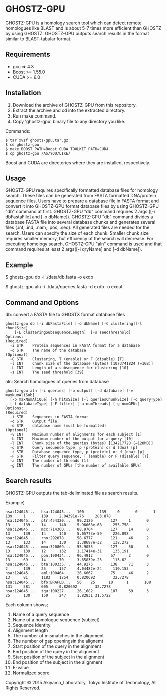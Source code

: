 GHOSTZ-GPU
======

GHOSTZ-GPU is a homology search tool which can detect remote homologues like BLAST and is about 5-7 times more efficient than GHOSTZ by using GHOSTZ. GHOSTZ-GPU outputs search results in the format similar to BLAST-tabular format.

Requirements
------------
- gcc => 4.3
- Boost >= 1.55.0
- CUDA >= 6.0

Installation
------------
1. Download the archive of GHOSTZ-GPU from this repository.
2. Extract the archive and cd into the extracted directory.
3. Run make command.
4. Copy 'ghostz-gpu' binary file to any directory you like.

Commands:

    $ tar xvzf ghostz-gpu.tar.gz
    $ cd ghostz-gpu
    $ make BOOST_PATH=Boost CUDA_TOOLKIT_PATH=CUDA
    $ cp ghostz-gpu /AS/YOU/LIKE/


Boost and CUDA are directories where they are installed, respectively.
    
Usage
-----
GHOSTZ-GPU requires specifically formatted database files for homology search. These files can be generated from FASTA formatted DNA/protein sequence files. 
Users have to prepare a database file in FASTA format and convert it into GHOSTZ-GPU format database files by using GHOSTZ-GPU "db" command at first. GHOSTZ-GPU "db" command requires 2 args ([-i dbFastaFile] and [-o dbName]). GHOSTZ-GPU "db" command divides a database FASTA file into several database chunks and generates several files (.inf, .ind, .nam, .pos, .seq). All generated files are needed for the search. Users can specify the size of each chunk. Smaller chunk size requires smaller memory, but efficiency of the search will decrease. 
For executing homology search, GHOSTZ-GPU "aln" command is used and that command requires at least 2 args([-i qryName] and [-d dbName]).

Example
-------
$ ghostz-gpu db  -i ./data/db.fasta -o exdb

$ ghostz-gpu aln -i ./data/queries.fasta -d exdb -o exout

Command and Options
-------------------
db: convert a FASTA file to GHOSTX format database files

    ghostz-gpu db [-i dbFastaFile] [-o dbName] [-C clustering][-l chunkSize]
        [-L clusteringSubsequenceLength]  [-s seedThreshold]
    Options:
    (Required)
      -i STR    Protein sequences in FASTA format for a database
      -o STR    The name of the database
    (Optional)
      -C STR    Clustering, T (enable) or F (disable) [T]
      -l INT    Chunk size of the database (bytes) [1073741824 (=1GB)]
      -L INT    Length of a subsequence for clustering [10]
      -s INT    The seed threshold [39]


aln:  Search homologues of queries from database

    ghostz-gpu aln [-i queries] [-o output] [-d database] [-v maxNumAliSub]
      [-b maxNumAliQue] [-h hitsSize] [-l queriesChunkSize] [-q queryType]
      [-t databaseType] [-F filter] [-a numThreads] [-g numGPUs]
    Options:
    (Required)
      -i STR    Sequences in FASTA format
      -o STR    Output file
      -d STR    database name (must be formatted)
    (Optional)
      -v INT    Maximum number of alignments for each subject [1]
      -b INT    Maximum number of the output for a query [10]
      -l INT    Chunk size of the queries (bytes) [134217728 (=128MB)]
      -q STR    Query sequence type, p (protein) or d (dna) [p]
      -t STR    Database sequence type, p (protein) or d (dna) [p]
      -F STR    Filter query sequence, T (enable) or F (disable) [T] 
      -a INT    The number of threads [1]
      -g INT    The number of GPUs [the number of available GPUs]
Search results
--------------
GHOSTZ-GPU outputs the tab-deliminated file as search results.

Example)

    hsa:124045...   hsa:124045...   100       139     0       0       1       139     1       139     2.04391e-76     283.878
    hsa:124045...   ptr:454320...   99.2126        127     1       0       13      139     14      140     5.96068e-68     255.758
    hsa:124045...   mcc:714360...   88.9764        127     14      0       13      139     14      140     5.05773e-59     226.098
    hsa:124045...   rno:292078...   58.6777        121     46      2       13      133     14      130     1.38697e-32     138.272
    hsa:124045...   mmu:320869...   55.9055        127     50      3       13      139     12      132     1.17414e-31     135.191
    hsa:124045...   pon:100434...   96.4912        57      2       0       13      69      14      70      3.65839e-25     113.62
    hsa:124045...   bta:100335...   44.9275        138     71      3       2       139     25      157     4.04482e-24     110.153
    hsa:124045...   aml:100464...   26.6667        75      46      2       13      81      1183    1254    0.820692        32.7278
    hsa:124045...   bfo:BRAFLD...   56    25      10      1       108     131     581     605     0.820692        32.7278
    hsa:124045...   tgu:100227...   26.1682        107     69      3       25      130     150     247     1.82831 31.5722

Each column shows;

1. Name of a query sequence
2. Name of a homologue sequence (subject)
3. Sequence Identity
4. Alignment length
5. The number of mismatches in the alignment
6. The number of gap openingsin the alignemt
7. Start position of the query in the alignment
8. End position of the query in the alignemnt
9. Start position of the subject in the alignment
10. End position of the subject in the alignment
11. E-value
12. Normalized score

Copyright © 2015 Akiyama_Laboratory, Tokyo Institute of Technology, All Rights Reserved.  

